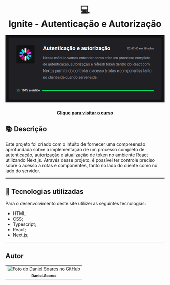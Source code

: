 <h1 align="center">
  💻<br>Ignite - Autenticação e Autorização
</h1>

![Resultado final do projeto](public/preview.png)

<h4 align="center"><a href="https://www.rocketseat.com.br/ignite">Clique para visitar o curso</a></h4>

## 📚 Descrição

Este projeto foi criado com o intuito de fornecer uma compreensão aprofundada sobre a implementação de um processo completo de autenticação, autorização e atualização de token no ambiente React utilizando Next.js. Através desse projeto, é possível ter controle preciso sobre o acesso a rotas e componentes, tanto no lado do cliente como no lado do servidor.

---

## 💼 Tecnologias utilizadas

Para o desenvolvimento deste site utilizei as seguintes tecnologias:

- HTML;
- CSS;
- Typescript;
- React;
- Next.js;

---

<h2>Autor</h2>

<table>
  <tr>
    <td align="center">
      <a href="https://github.com/daniel-soaress">
        <img src="https://avatars.githubusercontent.com/u/27651005?v=4" width="100px;" alt="Foto do Daniel Soares no GitHub"/><br>
        <sub>
          <b>Daniel Soares</b>
        </sub>
      </a>
    </td>
  </tr>
</table>
